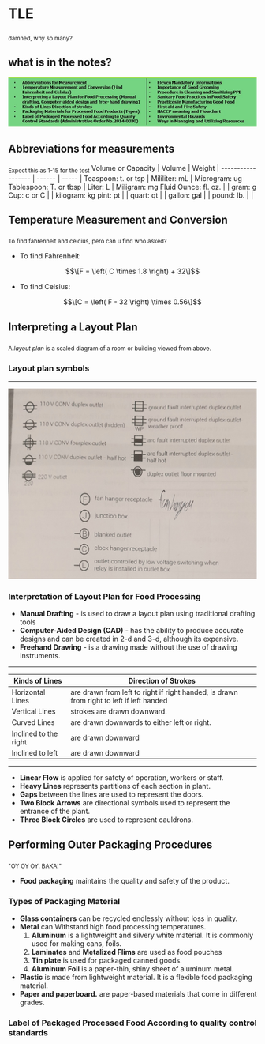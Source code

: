 # TLE 
<sub>damned, why so many?</sub>

## what is in the notes?
![what](https://github.com/AnAvaragelilmemer/g8-stuffs/blob/main/Screenshot%202024-09-23%20173046.png)

## Abbreviations for measurements
<sub>Expect this as 1-15 for the test</sub>
Volume or Capacity | Volume | Weight |
------------------ | ------ | -----  | 
Teaspoon: t. or tsp | Mililiter: mL | Microgram: ug
Tablespoon: T. or tbsp | Liter: L | Miligram: mg
Fluid Ounce: fl. oz. | | gram: g
Cup: c or C | | kilogram: kg
pint: pt | |
quart: qt | |
gallon: gal | |
pound: lb. | |

## Temperature Measurement and Conversion
<sub>To find fahrenheit and celcius, pero can u find who asked?</sub>
- To find Fahrenheit:

$$\[F = \left( C \times 1.8 \right) + 32\]$$

- To find Celsius:

$$\[C = \left( F - 32 \right) \times 0.56\]$$

## Interpreting a Layout Plan
<sub>A *layout plan* is a scaled diagram of a room or building viewed from above.</sub>

### Layout plan symbols

---

<img src="https://github.com/AnAvaragelilmemer/g8-stuffs/blob/main/20240923_180141.jpg" alt="drawing" width="550"/>

### Interpretation of Layout Plan for Food Processing
- **Manual Drafting** - is used to draw a layout plan using traditional drafting tools
- **Computer-Aided Design (CAD)** - has the ability to produce accurate designs and can be created in 2-d and 3-d, although its expensive.
- **Freehand Drawing** - is a drawing made without the use of drawing instruments.

---

Kinds of Lines | Direction of Strokes
-------------- | --------------------
Horizontal Lines | are drawn from left to right if right handed, is drawn from right to left if left handed
Vertical Lines | strokes are drawn downward.
Curved Lines | are drawn downwards to either left or right.
Inclined to the right | are drawn downward
Inclined to left | are drawn downward

---


- **Linear Flow** is applied for safety of operation, workers or staff.
- **Heavy Lines** represents partitions of each section in plant.
- **Gaps** between the lines are used to represent the doors.
- **Two Block Arrows** are directional symbols used to represent the entrance of the plant.
- **Three Block Circles** are used to represent cauldrons.

## Performing Outer Packaging Procedures
<sub>"OY OY OY. BAKA!"</sub>
- **Food packaging** maintains the quality and safety of the product.
### Types of Packaging Material
- **Glass containers** can be recycled endlessly without loss in quality.
- **Metal** can Withstand high food processing temperatures.
    1. **Aluminum** is a lightweight and silvery white material. It is commonly used for making cans, foils.
    2. **Laminates** and **Metalized Flims** are used as food pouches
    3. **Tin plate** is used for packaged canned goods.
    4. **Aluminum Foil** is a paper-thin, shiny sheet of aluminum metal.
- **Plastic** is made from lightweight material. It is a flexible food packaging material.
- **Paper and paperboard.** are paper-based materials that come in different grades.
### Label of Packaged Processed Food According to quality control standards


  
